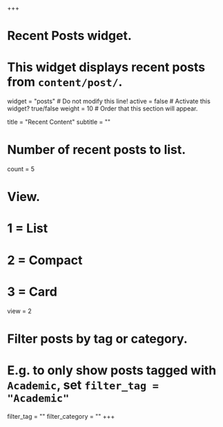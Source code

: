 +++
# Recent Posts widget.
# This widget displays recent posts from `content/post/`.
widget = "posts"  # Do not modify this line!
active = false  # Activate this widget? true/false
weight = 10  # Order that this section will appear.

title = "Recent Content"
subtitle = ""

# Number of recent posts to list.
count = 5

# View.
#   1 = List
#   2 = Compact
#   3 = Card
view = 2

# Filter posts by tag or category.
#  E.g. to only show posts tagged with `Academic`, set `filter_tag = "Academic"`
filter_tag = ""
filter_category = ""
+++


